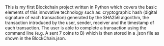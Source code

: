 This is my first Blockchain project written in Python which covers the basic elements of this innovative technology such as: cryptographic hash (digital signature of each transaction) generated by the SHA256 algorithm, the transaction introduced by the user, sender, receiver and the timestamp of each transaction. 
The user is able to complete a transaction using the command line (e.g. A sent 7 coins to B) which is then stored in a .json file as shown in the BlockChain.json.
